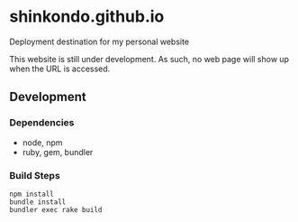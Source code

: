 # shinkondo.github.io
Deployment destination for my personal website

This website is still under development. As such, no web page will show up when the URL is accessed.

## Development

### Dependencies

- node, npm
- ruby, gem, bundler

### Build Steps

```
npm install
bundle install
bundler exec rake build
``` 